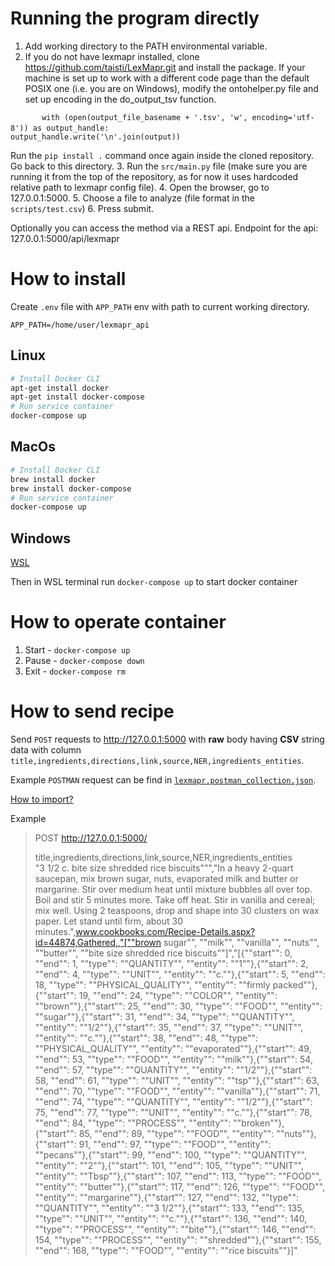 # Running the program directly

1. Add working directory to the PATH environmental variable.
2. If you do not have lexmapr installed, clone https://github.com/taisti/LexMapr.git and install the package. If your machine is set up to work with a different code page than the default POSIX one (i.e. you are on Windows), modify the ontohelper.py file and set up encoding in the do_output_tsv function.

`		with (open(output_file_basename + '.tsv', 'w', encoding='utf-8')) as output_handle:`
`			output_handle.write('\n'.join(output))`

Run the `pip install .` command once again inside the cloned repository. Go back to this directory.
3. Run the `src/main.py` file (make sure you are running it from the top of the repository, as for now it uses hardcoded relative path to lexmapr config file). 
4. Open the browser, go to 127.0.0.1:5000.
5. Choose a file to analyze (file format in the `scripts/test.csv`)
6. Press submit.

Optionally you can access the method via a REST api. Endpoint for the api: 127.0.0.1:5000/api/lexmapr 


# How to install

Create `.env` file with `APP_PATH` env with path to current working directory.

```.env
APP_PATH=/home/user/lexmapr_api
```

## Linux
```bash
# Install Docker CLI
apt-get install docker
apt-get install docker-compose
# Run service container
docker-compose up
```

## MacOs

```bash
# Install Docker CLI
brew install docker
brew install docker-compose
# Run service container
docker-compose up
```

## Windows

[WSL](https://dev.to/_nicolas_louis_/how-to-run-docker-on-windows-without-docker-desktop-hik)

Then in WSL terminal run `docker-compose up` to start docker container


# How to operate container
1. Start - `docker-compose up`
2. Pause - `docker-compose down`
3. Exit -  `docker-compose rm`

# How to send recipe
Send `POST` requests to http://127.0.0.1:5000 with **raw** body having **CSV** string data with 
column `title,ingredients,directions,link,source,NER,ingredients_entities`.

Example `POSTMAN` request can be find in [`lexmapr.postman_collection.json`](lexmapr.postman_collection.json). 

[How to import?](https://learning.postman.com/docs/getting-started/importing-and-exporting-data/#importing-data-into-postman)

Example
> POST http://127.0.0.1:5000/
>
> title,ingredients,directions,link,source,NER,ingredients_entities\
> "3 1/2 c. bite size shredded rice biscuits""","In a heavy 2-quart saucepan, mix brown sugar, nuts, evaporated milk and butter or margarine. Stir over medium heat until mixture bubbles all over top. Boil and stir 5 minutes more. Take off heat. Stir in vanilla and cereal; mix well. Using 2 teaspoons, drop and shape into 30 clusters on wax paper. Let stand until firm, about 30 minutes.",www.cookbooks.com/Recipe-Details.aspx?id=44874,Gathered,,"[""brown sugar"", ""milk"", ""vanilla"", ""nuts"", ""butter"", ""bite size shredded rice biscuits""]","[{""start"": 0, ""end"": 1, ""type"": ""QUANTITY"", ""entity"": ""1""},{""start"": 2, ""end"": 4, ""type"": ""UNIT"", ""entity"": ""c.""},{""start"": 5, ""end"": 18, ""type"": ""PHYSICAL_QUALITY"", ""entity"": ""firmly packed""},{""start"": 19, ""end"": 24, ""type"": ""COLOR"", ""entity"": ""brown""},{""start"": 25, ""end"": 30, ""type"": ""FOOD"", ""entity"": ""sugar""},{""start"": 31, ""end"": 34, ""type"": ""QUANTITY"", ""entity"": ""1/2""},{""start"": 35, ""end"": 37, ""type"": ""UNIT"", ""entity"": ""c.""},{""start"": 38, ""end"": 48, ""type"": ""PHYSICAL_QUALITY"", ""entity"": ""evaporated""},{""start"": 49, ""end"": 53, ""type"": ""FOOD"", ""entity"": ""milk""},{""start"": 54, ""end"": 57, ""type"": ""QUANTITY"", ""entity"": ""1/2""},{""start"": 58, ""end"": 61, ""type"": ""UNIT"", ""entity"": ""tsp""},{""start"": 63, ""end"": 70, ""type"": ""FOOD"", ""entity"": ""vanilla""},{""start"": 71, ""end"": 74, ""type"": ""QUANTITY"", ""entity"": ""1/2""},{""start"": 75, ""end"": 77, ""type"": ""UNIT"", ""entity"": ""c.""},{""start"": 78, ""end"": 84, ""type"": ""PROCESS"", ""entity"": ""broken""},{""start"": 85, ""end"": 89, ""type"": ""FOOD"", ""entity"": ""nuts""},{""start"": 91, ""end"": 97, ""type"": ""FOOD"", ""entity"": ""pecans""},{""start"": 99, ""end"": 100, ""type"": ""QUANTITY"", ""entity"": ""2""},{""start"": 101, ""end"": 105, ""type"": ""UNIT"", ""entity"": ""Tbsp""},{""start"": 107, ""end"": 113, ""type"": ""FOOD"", ""entity"": ""butter""},{""start"": 117, ""end"": 126, ""type"": ""FOOD"", ""entity"": ""margarine""},{""start"": 127, ""end"": 132, ""type"": ""QUANTITY"", ""entity"": ""3 1/2""},{""start"": 133, ""end"": 135, ""type"": ""UNIT"", ""entity"": ""c.""},{""start"": 136, ""end"": 140, ""type"": ""PROCESS"", ""entity"": ""bite""},{""start"": 146, ""end"": 154, ""type"": ""PROCESS"", ""entity"": ""shredded""},{""start"": 155, ""end"": 168, ""type"": ""FOOD"", ""entity"": ""rice biscuits""}]"
